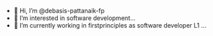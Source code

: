 - 👋 Hi, I’m @debasis-pattanaik-fp
- 👀 I’m interested in software development...
- 🌱 I’m currently working in firstprinciples as software developer L1 ...

<!---
debasis-pattanaik-fp/debasis-pattanaik-fp is a ✨ special ✨ repository because its `README.md` (this file) appears on your GitHub profile.
You can click the Preview link to take a look at your changes.
--->
